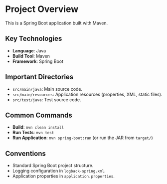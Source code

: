 # Project Overview

This is a Spring Boot application built with Maven.

## Key Technologies
- **Language**: Java
- **Build Tool**: Maven
- **Framework**: Spring Boot

## Important Directories
- `src/main/java`: Main source code.
- `src/main/resources`: Application resources (properties, XML, static files).
- `src/test/java`: Test source code.

## Common Commands
- **Build**: `mvn clean install`
- **Run Tests**: `mvn test`
- **Run Application**: `mvn spring-boot:run` (or run the JAR from `target/`)

## Conventions
- Standard Spring Boot project structure.
- Logging configuration in `logback-spring.xml`.
- Application properties in `application.properties`.